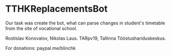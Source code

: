 # TTHKReplacementsBot
Our task was create the bot, what can parse changes in student's timetable from the site of vocational school.

Rostislav Konovalov, Nikolas Laus.
TARpv19, Tallinna Tööstushariduskeskus.

For donations: paypal.me/blinchk

